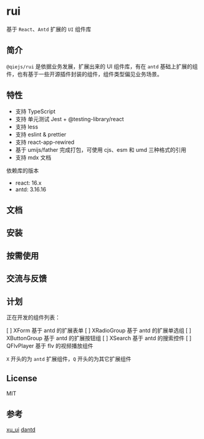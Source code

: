 # rui

基于 `React`、`Antd` 扩展的 `UI` 组件库

## 简介

`@qiejs/rui` 是依据业务发展，扩展出来的 UI 组件库，有在 `antd` 基础上扩展的组件，也有基于一些开源插件封装的组件，组件类型偏见业务场景。

## 特性

- 支持 TypeScript
- 支持 单元测试 Jest + @testing-library/react
- 支持 less
- 支持 eslint & prettier
- 支持 react-app-rewired
- 基于 umijs/father 完成打包，可使用 cjs、esm 和 umd 三种格式的引用
- 支持 mdx 文档

依赖库的版本

- react: 16.x
- antd: 3.16.16

## 文档

## 安装

## 按需使用

## 交流与反馈

## 计划

正在开发的组件列表：

[ ] XForm 基于 antd 的扩展表单
[ ] XRadioGroup 基于 antd 的扩展单选组
[ ] XButtonGroup 基于 antd 的扩展按钮组
[ ] XSearch 基于 antd 的搜索控件
[ ] QFlvPlayer 基于 flv 的视频播放组件

`X` 开头的为 `antd` 扩展组件，`Q` 开头的为其它扩展组件

## License

MIT

## 参考

[xu_ui](https://github.com/MrXujiang/xu_ui)
[dantd](https://github.com/jokingzhang/dantd)

<!--
https://juejin.im/post/5e332561f265da3e1a59b2d9#heading-12
https://juejin.im/post/5dccc9b8e51d4510840165e2#heading-13 -->
